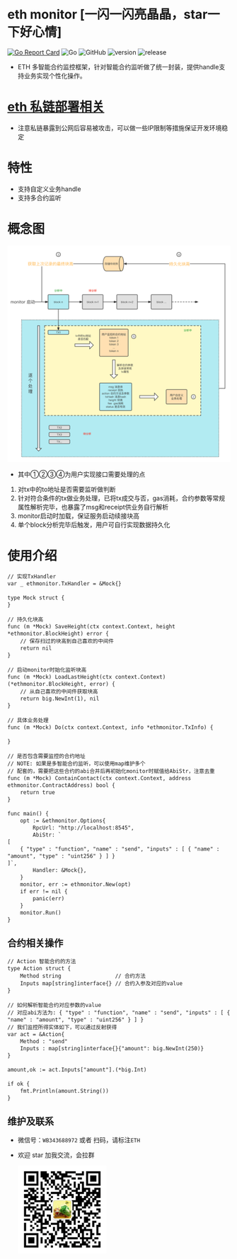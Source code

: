 # eth monitor [一闪一闪亮晶晶，star一下好心情]
[![Go Report Card](https://goreportcard.com/badge/github.com/Rennbon/ethmonitor)](https://goreportcard.com/report/github.com/Rennbon/ethmonitor)
![Go](https://github.com/Rennbon/ethmonitor/workflows/Go/badge.svg)
![GitHub](https://img.shields.io/github/license/Rennbon/ethmonitor)
![version](https://img.shields.io/github/go-mod/go-version/Rennbon/ethmonitor)
![release](https://img.shields.io/github/v/release/Rennbon/ethmonitor)
- ETH 多智能合约监控框架，针对智能合约监听做了统一封装，提供handle支持业务实现个性化操作。


# [eth 私链部署相关](https://github.com/Rennbon/shellscript/blob/main/blockchain/eth.md)
- 注意私链暴露到公网后容易被攻击，可以做一些IP限制等措施保证开发环境稳定

# 特性
- 支持自定义业务handle
- 支持多合约监听

# 概念图
<img src="./docs/flow.png" width="800px" >

- 其中①②③④为用户实现接口需要处理的点
1. 对tx中的to地址是否需要监听做判断
2. 针对符合条件的tx做业务处理，已将tx成交与否，gas消耗，合约参数等常规属性解析完毕，也暴露了msg和receipt供业务自行解析
3. monitor启动时加载，保证服务启动续接块高
4. 单个block分析完毕后触发，用户可自行实现数据持久化
# 使用介绍

```golang
// 实现TxHandler
var _ ethmonitor.TxHandler = &Mock{}

type Mock struct {
}

// 持久化块高
func (m *Mock) SaveHeight(ctx context.Context, height *ethmonitor.BlockHeight) error {
	// 保存扫过的块高到自己喜欢的中间件
	return nil
}

// 启动monitor时始化监听块高
func (m *Mock) LoadLastHeight(ctx context.Context) (*ethmonitor.BlockHeight, error) {
	// 从自己喜欢的中间件获取块高
	return big.NewInt(1), nil
}

// 具体业务处理
func (m *Mock) Do(ctx context.Context, info *ethmonitor.TxInfo) {
	
}

// 是否包含需要监控的合约地址
// NOTE: 如果是多智能合约监听，可以使用map维护多个
// 配套的，需要把这些合约的abi合并后再初始化monitor时赋值给AbiStr，注意去重
func (m *Mock) ContainContact(ctx context.Context, address ethmonitor.ContractAddress) bool {
	return true
}

func main() {
	opt := &ethmonitor.Options{
		RpcUrl: "http://localhost:8545",
		AbiStr: `
[
    { "type" : "function", "name" : "send", "inputs" : [ { "name" : "amount", "type" : "uint256" } ] }
]`,
		Handler: &Mock{},
	}
	monitor, err := ethmonitor.New(opt)
	if err != nil {
		panic(err)
	}
	monitor.Run()
}

```
## 合约相关操作
```golang
// Action 智能合约的方法
type Action struct {
	Method string                 // 合约方法
	Inputs map[string]interface{} // 合约入参及对应的value
}

// 如何解析智能合约对应参数的value
// 对应abi方法为: { "type" : "function", "name" : "send", "inputs" : [ { "name" : "amount", "type" : "uint256" } ] }
// 我们监控所得实体如下，可以通过反射获得
var act = &Action{
	Method : "send"
	Inputs : map[string]interface{}{"amount": big.NewInt(250)}
}

amount,ok := act.Inputs["amount"].(*big.Int)

if ok {
    fmt.Println(amount.String())
}
```

## 维护及联系
- 微信号：`WB343688972` 或者 扫码，请标注`ETH`
- 欢迎 star 加我交流，会拉群
   
   <img src="https://github.com/Rennbon/pyhikvision/blob/master/doc/wechat.png" width="200px" >
